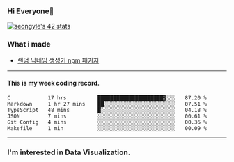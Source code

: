 ### Hi Everyone👋

[![seongyle's 42 stats](https://badge42.vercel.app/api/v2/cl260u6td000609l4p4inxynw/stats?cursusId=21&coalitionId=86)](https://github.com/JaeSeoKim/badge42)

### What i made

- [랜덤 닉네임 생성기 npm 패키지](https://www.npmjs.com/package/korean-random-names-generator)

---

#### This is my week coding record.

<!--START_SECTION:waka-->

```text
C            17 hrs          █████████████████████▓░░░   87.20 %
Markdown     1 hr 27 mins    ██░░░░░░░░░░░░░░░░░░░░░░░   07.51 %
TypeScript   48 mins         █░░░░░░░░░░░░░░░░░░░░░░░░   04.18 %
JSON         7 mins          ░░░░░░░░░░░░░░░░░░░░░░░░░   00.61 %
Git Config   4 mins          ░░░░░░░░░░░░░░░░░░░░░░░░░   00.36 %
Makefile     1 min           ░░░░░░░░░░░░░░░░░░░░░░░░░   00.09 %
```

<!--END_SECTION:waka-->
--- 

### I'm interested in Data Visualization.



<!--
**YeonSeong-Lee/YeonSeong-Lee** is a ✨ _special_ ✨ repository because its `README.md` (this file) appears on your GitHub profile.

Here are some ideas to get you started:

- 🔭 I’m currently working on ...
- 🌱 I’m currently learning ...
- 👯 I’m looking to collaborate on ...
- 🤔 I’m looking for help with ...
- 💬 Ask me about ...
- 📫 How to reach me: ...
- 😄 Pronouns: ...
- ⚡ Fun fact: ...
-->
